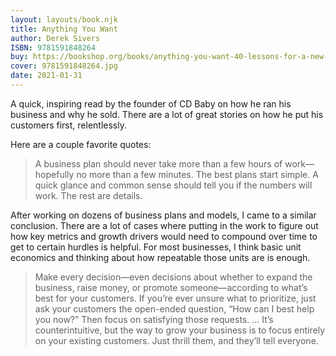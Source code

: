 ```yaml
---
layout: layouts/book.njk
title: Anything You Want
author: Derek Sivers
ISBN: 9781591848264
buy: https://bookshop.org/books/anything-you-want-40-lessons-for-a-new-kind-of-entrepreneur/9781591848264
cover: 9781591848264.jpg
date: 2021-01-31
---
```


A quick, inspiring read by the founder of CD Baby on how he ran his business and why he sold. There are a lot of great stories on how he put his customers first, relentlessly.

Here are a couple favorite quotes:

> A business plan should never take more than a few hours of work—hopefully no more than a few minutes. The best plans start simple. A quick glance and common sense should tell you if the numbers will work. The rest are details.

After working on dozens of business plans and models, I came to a similar conclusion. There are a lot of cases where putting in the work to figure out how key metrics and growth drivers would need to compound over time to get to certain hurdles is helpful. For most businesses, I think basic unit economics and thinking about how repeatable those units are is enough.

> Make every decision—even decisions about whether to expand the business, raise money, or promote someone—according to what’s best for your customers. If you’re ever unsure what to prioritize, just ask your customers the open-ended question, “How can I best help you now?” Then focus on satisfying those requests. ... It’s counterintuitive, but the way to grow your business is to focus entirely on your existing customers. Just thrill them, and they’ll tell everyone.
